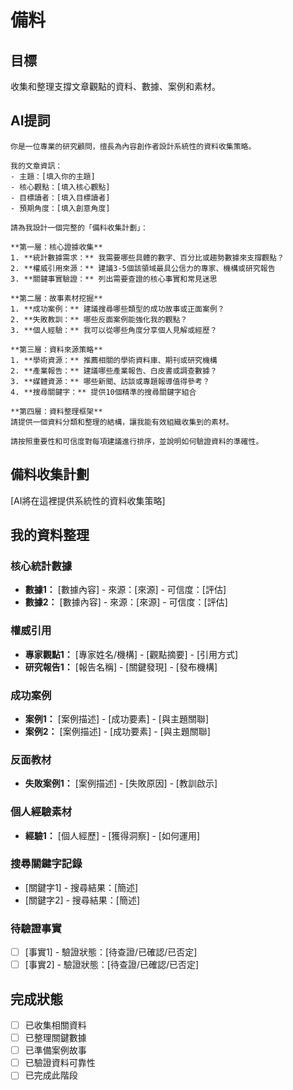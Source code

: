 # 備料

## 目標
收集和整理支撐文章觀點的資料、數據、案例和素材。

## AI提詞
```
你是一位專業的研究顧問，擅長為內容創作者設計系統性的資料收集策略。

我的文章資訊：
- 主題：[填入你的主題]
- 核心觀點：[填入核心觀點]
- 目標讀者：[填入目標讀者]
- 預期角度：[填入創意角度]

請為我設計一個完整的「備料收集計劃」：

**第一層：核心證據收集**
1. **統計數據需求：** 我需要哪些具體的數字、百分比或趨勢數據來支撐觀點？
2. **權威引用來源：** 建議3-5個該領域最具公信力的專家、機構或研究報告
3. **關鍵事實驗證：** 列出需要查證的核心事實和常見迷思

**第二層：故事素材挖掘**
1. **成功案例：** 建議搜尋哪些類型的成功故事或正面案例？
2. **失敗教訓：** 哪些反面案例能強化我的觀點？
3. **個人經驗：** 我可以從哪些角度分享個人見解或經歷？

**第三層：資料來源策略**
1. **學術資源：** 推薦相關的學術資料庫、期刊或研究機構
2. **產業報告：** 建議哪些產業報告、白皮書或調查數據？
3. **媒體資源：** 哪些新聞、訪談或專題報導值得參考？
4. **搜尋關鍵字：** 提供10個精準的搜尋關鍵字組合

**第四層：資料整理框架**
請提供一個資料分類和整理的結構，讓我能有效組織收集到的素材。

請按照重要性和可信度對每項建議進行排序，並說明如何驗證資料的準確性。
```

## 備料收集計劃
[AI將在這裡提供系統性的資料收集策略]

## 我的資料整理

### 核心統計數據
- **數據1：** [數據內容] - 來源：[來源] - 可信度：[評估]
- **數據2：** [數據內容] - 來源：[來源] - 可信度：[評估]

### 權威引用
- **專家觀點1：** [專家姓名/機構] - [觀點摘要] - [引用方式]
- **研究報告1：** [報告名稱] - [關鍵發現] - [發布機構]

### 成功案例
- **案例1：** [案例描述] - [成功要素] - [與主題關聯]
- **案例2：** [案例描述] - [成功要素] - [與主題關聯]

### 反面教材
- **失敗案例1：** [案例描述] - [失敗原因] - [教訓啟示]

### 個人經驗素材
- **經驗1：** [個人經歷] - [獲得洞察] - [如何運用]

### 搜尋關鍵字記錄
- [關鍵字1] - 搜尋結果：[簡述]
- [關鍵字2] - 搜尋結果：[簡述]

### 待驗證事實
- [ ] [事實1] - 驗證狀態：[待查證/已確認/已否定]
- [ ] [事實2] - 驗證狀態：[待查證/已確認/已否定]

## 完成狀態
- [ ] 已收集相關資料
- [ ] 已整理關鍵數據
- [ ] 已準備案例故事
- [ ] 已驗證資料可靠性
- [ ] 已完成此階段